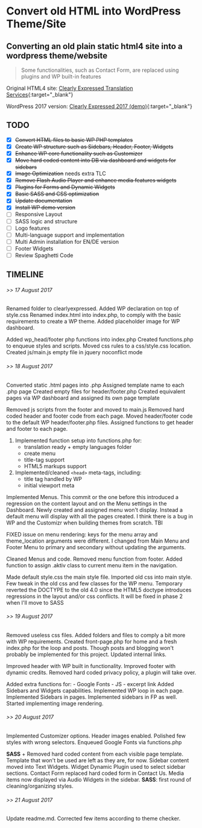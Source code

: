 # Convert old HTML into WordPress Theme/Site
## Converting an old plain static html4 site into a wordpress theme/website
> Some functionalities, such as Contact Form, are replaced using plugins and WP built-in features

Original HTML4 site: [Clearly Expressed Translation Services](https://clearlyexpressed.ca/){:target="_blank"}

WordPress 2017 version: [Clearly Expressed 2017 (demo)](https://clearlyexpressed.ca/wordpress){:target="_blank"}

## TODO
- [x] ~~Convert HTML files to basic WP PHP templates~~
- [x] ~~Create WP structure such as Sidebars, Header, Footer, Widgets~~
- [x] ~~Enhance WP core functionality such as Customizer~~
- [x] ~~Move hard coded content into DB via dashboard and widgets for sidebars~~
- [x] ~~Image Optimization~~ needs extra TLC
- [x] ~~Remove Flash Audio Player and enhance media features widgets~~
- [x] ~~Plugins for Forms and Dynamic Widgets~~
- [x] ~~Basic SASS and CSS optimization~~
- [x] ~~Update documentation~~
- [x] ~~Install WP demo version~~
- [ ] Responsive Layout
- [ ] SASS logic and structure
- [ ] Logo features
- [ ] Multi-language support and implementation
- [ ] Multi Admin installation for EN/DE version
- [ ] Footer Widgets
- [ ] Review Spaghetti Code

## TIMELINE
###### >> 17 August 2017

Renamed folder to clearlyexpressed.
Added WP declaration on top of style.css
Renamed index.html into index.php, to comply with the basic requirements to create a WP theme.
Added placeholder image for WP dashboard.

Added wp_head/footer php functions into index.php
Created functions.php to enqueue styles and scripts.
Moved css rules to a css/style.css location.
Created js/main.js empty file in jquery noconflict mode

###### >> 18 August 2017

Converted static .html pages into .php
Assigned template name to each .php page
Created empty files for header/footer.php
Created equivalent pages via WP dashboard and assigned its own page template

Removed js scripts from the footer and moved to main.js
Removed hard coded header and footer code from each page.
Moved header/footer code to the default WP header/footer.php files.
Assigned functions to get header and footer to each page.

1. Implemented function setup into functions.php for:
	- translation ready + empty languages folder
	- create menu
	- title-tag support
	- HTML5 markups support
2. Implemented/cleaned ```<head>``` meta-tags, including:
	- title tag handled by WP
	- initial viewport meta

Implemented Menus.
This commit or the one before this introduced a regression on the content layout and on the Menu settings in the Dashboard.
Newly created and assigned menu won't display.
Instead a default menu will display with all the pages created.
I think there is a bug in WP and the Customizr when building themes from scratch.
TBI

FIXED issue on menu rendering:
keys for the menu array and theme_location arguments were different.
I changed from Main Menu and Footer Menu to primary and secondary without updating the arguments.

Cleaned Menus and code.
Removed menu function from footer.
Added function to assign .aktiv class to current menu item in the navigation.

Made default style.css the main style file.
Imported old css into main style.
Few tweak in the old css and few classes for the WP menu.
Temporary reverted the DOCTYPE to the old 4.0 since the HTML5 doctype introduces regressions in the layout and/or css conflicts.
It will be fixed in phase 2 when I'll move to SASS

###### >> 19 August 2017

Removed useless css files.
Added folders and files to comply a bit more with WP requirements.
Created front-page.php for home and a fresh index.php for the loop and posts.
Though posts and blogging won't probably be implemented for this project.
Updated internal links.

Improved header with WP built in functionality.
Improved footer with dynamic credits.
Removed hard coded privacy policy, a plugin will take over.

Added extra functions for:
	- Google Fonts
	- JS
	- excerpt link
Added Sidebars and Widgets capabilities.
Implemented WP loop in each page.
Implemented Sidebars in pages.
Implemented sidebars in FP as well.
Started implementing image rendering.

###### >> 20 August 2017

Implemented Customizer options.
Header images enabled.
Polished few styles with wrong selectors.
Enqueued Google Fonts via functions.php

**SASS** + Removed hard coded content from each visible page template.
Template that won't be used are left as they are, for now.
Sidebar content moved into Text Widgets.
Widget Dynamic Plugin used to select sidebar sections.
Contact Form replaced hard coded form in Contact Us.
Media items now displayed via Audio Widgets in the sidebar.
**SASS**: first round of cleaning/organizing styles.

###### >> 21 August 2017

Update readme.md.
Corrected few items according to theme checker.